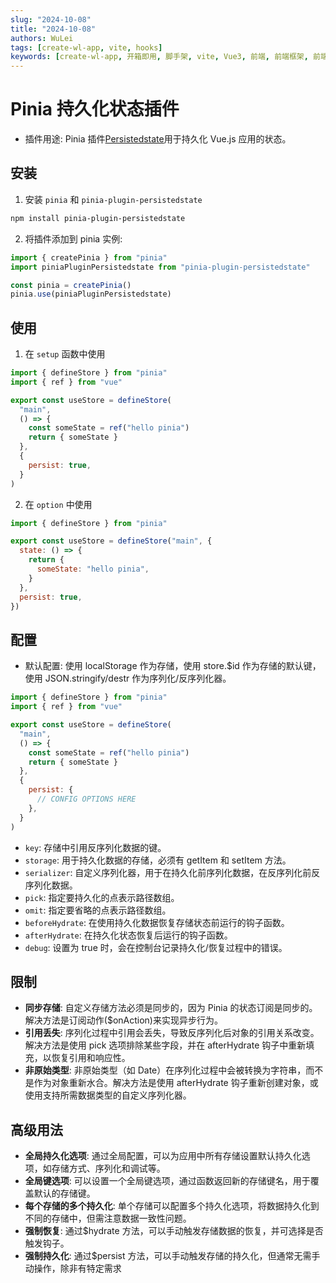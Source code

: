 ```yaml
---
slug: "2024-10-08"
title: "2024-10-08"
authors: WuLei
tags: [create-wl-app, vite, hooks]
keywords: [create-wl-app, 开箱即用, 脚手架, vite, Vue3, 前端, 前端框架, 前端开发, 前端开发工具]
---
```


# Pinia 持久化状态插件

- 插件用途: Pinia 插件[Persistedstate](https://prazdevs.github.io/pinia-plugin-persistedstate/)用于持久化 Vue.js 应用的状态。

## 安装

1. 安装 `pinia` 和 `pinia-plugin-persistedstate`

```bash
npm install pinia-plugin-persistedstate
```

2. 将插件添加到 pinia 实例:

```js
import { createPinia } from "pinia"
import piniaPluginPersistedstate from "pinia-plugin-persistedstate"

const pinia = createPinia()
pinia.use(piniaPluginPersistedstate)
```

## 使用

1. 在 `setup` 函数中使用

```js
import { defineStore } from "pinia"
import { ref } from "vue"

export const useStore = defineStore(
  "main",
  () => {
    const someState = ref("hello pinia")
    return { someState }
  },
  {
    persist: true,
  }
)
```

2. 在 `option` 中使用

```js
import { defineStore } from "pinia"

export const useStore = defineStore("main", {
  state: () => {
    return {
      someState: "hello pinia",
    }
  },
  persist: true,
})
```

## 配置

- 默认配置: 使用 localStorage 作为存储，使用 store.$id 作为存储的默认键，使用 JSON.stringify/destr 作为序列化/反序列化器。

```js
import { defineStore } from "pinia"
import { ref } from "vue"

export const useStore = defineStore(
  "main",
  () => {
    const someState = ref("hello pinia")
    return { someState }
  },
  {
    persist: {
      // CONFIG OPTIONS HERE
    },
  }
)
```

- `key`: 存储中引用反序列化数据的键。
- `storage`: 用于持久化数据的存储，必须有 getItem 和 setItem 方法。
- `serializer`: 自定义序列化器，用于在持久化前序列化数据，在反序列化前反序列化数据。
- `pick`: 指定要持久化的点表示路径数组。
- `omit`: 指定要省略的点表示路径数组。
- `beforeHydrate`: 在使用持久化数据恢复存储状态前运行的钩子函数。
- `afterHydrate`: 在持久化状态恢复后运行的钩子函数。
- `debug`: 设置为 true 时，会在控制台记录持久化/恢复过程中的错误。

## 限制

- **同步存储**: 自定义存储方法必须是同步的，因为 Pinia 的状态订阅是同步的。解决方法是订阅动作($onAction)来实现异步行为。
- **引用丢失**: 序列化过程中引用会丢失，导致反序列化后对象的引用关系改变。解决方法是使用 pick 选项排除某些字段，并在 afterHydrate 钩子中重新填充，以恢复引用和响应性。
- **非原始类型**: 非原始类型（如 Date）在序列化过程中会被转换为字符串，而不是作为对象重新水合。解决方法是使用 afterHydrate 钩子重新创建对象，或使用支持所需数据类型的自定义序列化器。

## 高级用法

- **全局持久化选项**: 通过全局配置，可以为应用中所有存储设置默认持久化选项，如存储方式、序列化和调试等。
- **全局键选项**: 可以设置一个全局键选项，通过函数返回新的存储键名，用于覆盖默认的存储键。
- **每个存储的多个持久化**: 单个存储可以配置多个持久化选项，将数据持久化到不同的存储中，但需注意数据一致性问题。
- **强制恢复**: 通过$hydrate 方法，可以手动触发存储数据的恢复，并可选择是否触发钩子。
- **强制持久化**: 通过$persist 方法，可以手动触发存储的持久化，但通常无需手动操作，除非有特定需求
